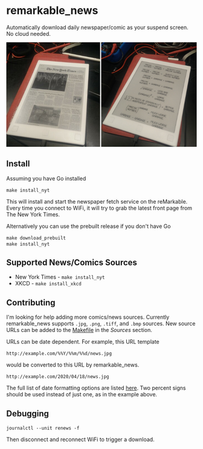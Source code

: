 # remarkable_news

Automatically download daily newspaper/comic as your suspend screen.  No cloud needed.

![demo](pic.png)

## Install

Assuming you have Go installed

    make install_nyt
    
This will install and start the newspaper fetch service on the reMarkable.  Every time you connect to WiFi, it will try to grab the latest front page from The New York Times.
    
Alternatively you can use the prebuilt release if you don't have Go

    make download_prebuilt
    make install_nyt
    
## Supported News/Comics Sources

- New York Times - `make install_nyt`
- XKCD - `make install_xkcd`
    
## Contributing

I'm looking for help adding more comics/news sources.  Currently remarkable_news supports `.jpg`, `.png`, `.tiff`, and `.bmp` sources.  New source URLs can be added to the [Makefile](Makefile) in the *Sources* section.

URLs can be date dependent.  For example, this URL template

    http://example.com/%%Y/%%m/%%d/news.jpg
    
would be converted to this URL by remarkable_news.

    http://example.com/2020/04/18/news.jpg
    
The full list of date formatting options are listed [here](https://github.com/lestrrat-go/strftime#supported-conversion-specifications).  Two percent signs should be used instead of just one, as in the example above.

## Debugging

    journalctl --unit renews -f
    
Then disconnect and reconnect WiFi to trigger a download.
